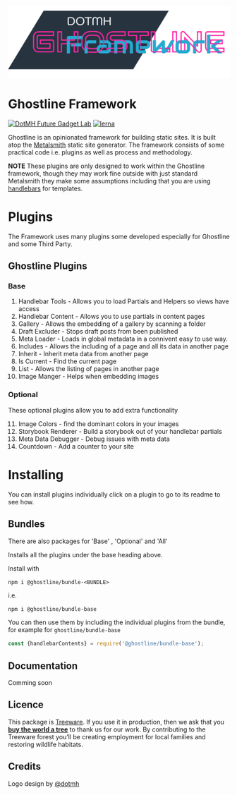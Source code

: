 ![Ghostline Framework](Logo.svg)

# Ghostline Framework
[![DotMH Future Gadget Lab](https://img.shields.io/badge/DotMH-.dev-red.svg?style=flat-square)](https://www.dotmh.io)
[![lerna](https://img.shields.io/badge/maintained%20with-lerna-cc00ff.svg?style=flat-square)](https://lerna.js.org/)

Ghostline is an opinionated framework for building static sites. It is built atop the [Metalsmith](https://metalsmith.io/) static site generator. The framework consists of some practical code i.e. plugins as well as process and methodology. 

__NOTE__
These plugins are only designed to work within the Ghostline framework, though they may work fine outside
with just standard Metalsmith they make some assumptions including that you are using [handlebars](https://handlebarsjs.com/) for templates.  

# Plugins

The Framework uses many plugins some developed especially for Ghostline and some Third Party.

## Ghostline Plugins
### Base
1. Handlebar Tools - Allows you to load Partials and Helpers so views have access
2. Handlebar Content - Allows you to use partials in content pages
3. Gallery - Allows the embedding of a gallery by scanning a folder
4. Draft Excluder - Stops draft posts from been published
5. Meta Loader - Loads in global metadata in a connivent easy to use way. 
6. Includes - Allows the including of a page and all its data in another page
7. Inherit - Inherit meta data from another page
8. Is Current - Find the current page
9. List - Allows the listing of pages in another page
10. Image Manger - Helps when embedding images

### Optional

These optional plugins allow you to add extra functionality

11. Image Colors - find the dominant colors in your images
12. Storybook Renderer - Build a storybook out of your handlebar partials
13. Meta Data Debugger - Debug issues with meta data
14. Countdown - Add a counter to your site

# Installing 

You can install plugins individually click on a plugin to go to its readme to see how.

## Bundles
There are also packages for 'Base' , 'Optional' and 'All'

Installs all the plugins under the base heading above.

Install with

```base
npm i @ghostline/bundle-<BUNDLE>
```

i.e.

```bash
npm i @ghostline/bundle-base 
```

You can then use them by including the individual plugins from the bundle, for example for `ghostline/bundle-base`

```javascript
const {handlebarContents} = require('@ghostline/bundle-base');

```

## Documentation 

Comming soon

## Licence

This package is [Treeware](https://treeware.earth). If you use it in production, then we ask that you [**buy the world a tree**](https://plant.treeware.earth/dotmh/lambda-controller) to thank us for our work. By contributing to the Treeware forest you’ll be creating employment for local families and restoring wildlife habitats.

## Credits

Logo design by [@dotmh](https://www.dotmh.io)

